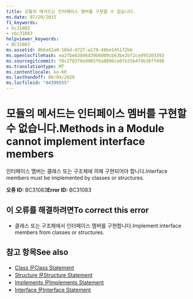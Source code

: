 ```yaml
---
title: 모듈의 메서드는 인터페이스 멤버를 구현할 수 없습니다.
ms.date: 07/20/2015
f1_keywords:
- bc31083
- vbc31083
helpviewer_keywords:
- BC31083
ms.assetid: 0b6a42a0-16bd-4727-a178-48be145172bb
ms.openlocfilehash: ea2fbe63846d39b0d09cb63be2bf2ced95303393
ms.sourcegitcommit: f8c270376ed905f6a8896ce0fe25b4f4b38ff498
ms.translationtype: MT
ms.contentlocale: ko-KR
ms.lasthandoff: 06/04/2020
ms.locfileid: "84399555"
---
```

# <a name="methods-in-a-module-cannot-implement-interface-members"></a><span data-ttu-id="ff540-102">모듈의 메서드는 인터페이스 멤버를 구현할 수 없습니다.</span><span class="sxs-lookup"><span data-stu-id="ff540-102">Methods in a Module cannot implement interface members</span></span>
<span data-ttu-id="ff540-103">인터페이스 멤버는 클래스 또는 구조체에 의해 구현되어야 합니다.</span><span class="sxs-lookup"><span data-stu-id="ff540-103">Interface members must be implemented by classes or structures.</span></span>  
  
 <span data-ttu-id="ff540-104">**오류 ID:** BC31083</span><span class="sxs-lookup"><span data-stu-id="ff540-104">**Error ID:** BC31083</span></span>  
  
## <a name="to-correct-this-error"></a><span data-ttu-id="ff540-105">이 오류를 해결하려면</span><span class="sxs-lookup"><span data-stu-id="ff540-105">To correct this error</span></span>  
  
- <span data-ttu-id="ff540-106">클래스 또는 구조체에서 인터페이스 멤버를 구현합니다.</span><span class="sxs-lookup"><span data-stu-id="ff540-106">Implement interface members from classes or structures.</span></span>  
  
## <a name="see-also"></a><span data-ttu-id="ff540-107">참고 항목</span><span class="sxs-lookup"><span data-stu-id="ff540-107">See also</span></span>

- [<span data-ttu-id="ff540-108">Class 문</span><span class="sxs-lookup"><span data-stu-id="ff540-108">Class Statement</span></span>](../language-reference/statements/class-statement.md)
- [<span data-ttu-id="ff540-109">Structure 문</span><span class="sxs-lookup"><span data-stu-id="ff540-109">Structure Statement</span></span>](../language-reference/statements/structure-statement.md)
- [<span data-ttu-id="ff540-110">Implements 문</span><span class="sxs-lookup"><span data-stu-id="ff540-110">Implements Statement</span></span>](../language-reference/statements/implements-statement.md)
- [<span data-ttu-id="ff540-111">Interface 문</span><span class="sxs-lookup"><span data-stu-id="ff540-111">Interface Statement</span></span>](../language-reference/statements/interface-statement.md)
